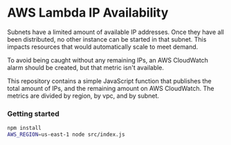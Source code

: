 # AWS Lambda IP Availability

Subnets have a limited amount of available IP addresses. Once they have all
been distributed, no other instance can be started in that subnet. This
impacts resources that would automatically scale to meet demand.

To avoid being caught without any remaining IPs, an AWS CloudWatch alarm should
be created, but that metric isn't available.

This repository contains a simple JavaScript function that publishes the total
amount of IPs, and the remaining amount on AWS CloudWatch. The metrics are
divided by region, by vpc, and by subnet.

### Getting started
```sh
npm install
AWS_REGION=us-east-1 node src/index.js
```
